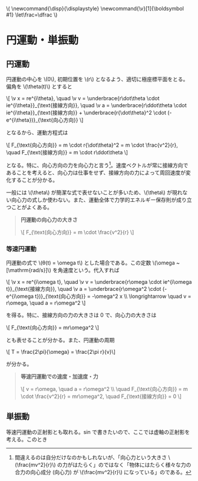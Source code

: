 \\(
    \newcommand{\disp}{\displaystyle}
    \newcommand{\v}[1]{\boldsymbol #1}
    \let\frac=\dfrac
\\)

# 円運動・単振動

## 円運動

円運動の中心を \\(0\\), 初期位置を \\(r\\) となるよう、適切に極座標平面をとる。偏角を \\(\theta(t)\\) とすると

\\[
    \v x = re^{i\theta}, \quad \v v = \underbrace{r\dot\theta \cdot ie^{i\theta}}\_{\text{接線方向}}, \quad \v a = \underbrace{r\ddot\theta \cdot ie^{i\theta}}\_{\text{接線方向}} + \underbrace{r{\dot\theta}^2 \cdot (-e^{i\theta})}_{\text{向心方向}}
\\]

となるから、運動方程式は

\\[
    F\_{\text{向心方向}} = m \cdot r{\dot\theta}^2 = m \cdot \frac{v^2}{r}, \quad F\_{\text{接線方向}} = m \cdot r\ddot\theta
\\]

となる。特に、向心方向の力を向心力と言う[^1]。速度ベクトルが常に接線方向であることを考えると、向心力は仕事をせず、接線方向の力によって周回速度が変化することが分かる。

一般には \\(\theta\\) が簡潔な式で表せないことが多いため、\\(\theta\\) が現れない向心力の式しか使わない。また、<uj>運動全体で力学的エネルギー保存則が成り立つことがよくある</uj>。

[^1]: 間違えるのは自分だけなのかもしれないが、「向心力という大きさ \\(\frac{mv^2}{r}\\) の力がはたらく」のではなく「物体にはたらく様々な力の合力の向心成分 (向心力) が \\(\frac{mv^2}{r}\\) になっている」のである。

> **円運動の向心力の大きさ**
>
> \\[ F\_{\text{向心方向}} = m \cdot \frac{v^2}{r} \\]


### 等速円運動

円運動の式で \\(θ(t) = \omega t\\) とした場合である。この定数 \\(\omega ~ [\mathrm{rad/s}]\\) を角速度という。代入すれば

\\[
    \v x = re^{i\omega t}, \quad \v v = \underbrace{r\omega \cdot ie^{i\omega t}}\_{\text{接線方向}}, \quad \v a = \underbrace{r\omega^2 \cdot (-e^{i\omega t})}_{\text{向心方向}} = -\omega^2 x \\\\
    \longrightarrow \quad v = r\omega, \quad a = r\omega^2
\\]

を得る。特に、接線方向の力の大きさは 0 で、向心力の大きさは

\\[
    F\_{\text{向心方向}} = mr\omega^2
\\]

とも表せることが分かる。また、円運動の周期

\\[ T = \frac{2\pi}{\omega} = \frac{2\pi r}{v}\\]

が分かる。

> **等速円運動での速度・加速度・力**
> 
> \\[ v = r\omega, \quad a = r\omega^2 \\\\
      \quad F\_{\text{向心方向}} = m \cdot \frac{v^2}{r} = mr\omega^2, \quad F\_{\text{接線方向}} = 0
  \\]


## 単振動

等速円運動の正射影とも取れる。sin で書きたいので、ここでは虚軸の正射影を考える。このとき






